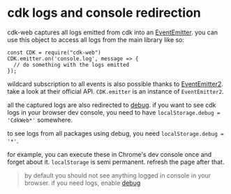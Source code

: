 # cdk logs and console redirection

cdk-web captures all logs emitted from cdk into an [EventEmitter](https://nodejs.org/api/events.html#class-eventemitter).
you can use this object to access all logs from the main library like so:

```JS
const CDK = require("cdk-web")
CDK.emitter.on('console.log', message => {
  // do something with the logs emitted
});
```

wildcard subscription to all events is also possible thanks to [EventEmitter2](https://github.com/EventEmitter2/EventEmitter2).
take a look at their official API. `CDK.emitter` is an instance of `EventEmitter2`.

all the captured logs are also redirected to [debug](https://www.npmjs.com/package/debug). if you want to see cdk logs
in your browser dev console, you need to have `localStorage.debug = 'CdkWeb*'` somewhere.

to see logs from all packages using debug, you need `localStorage.debug = '*'`.

for example, you can execute these in Chrome's dev console once and forget about it. `localStorage` is semi permanent. refresh the page after that.

> by default you should not see anything logged in console in your browser. if you need logs, enable [debug](https://www.npmjs.com/package/debug)
